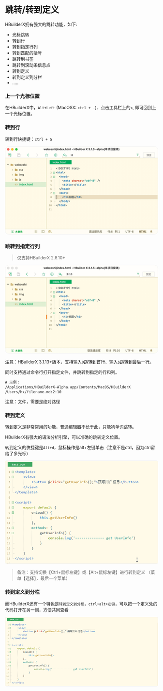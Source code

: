 # 跳转/转到定义

<!--
keyword:goto,go-to,转到定义,跳转
-->

HBuilderX拥有强大的跳转功能，如下:

- 光标跳转
- 转到行
- 转到指定行列
- 转到匹配的括号
- 跳转到书签
- 跳转到滚动条信息点
- 转到定义
- 转到定义到分栏
- .....

### 上一个光标位置

在HBuilderX中，`Alt+Left` (MacOSX: `ctrl + -`)、点击工具栏上的`<`, 即可回到上一个光标位置。

### 转到行

转到行快捷键：`ctrl + G`

<img src="/static/snapshots/tutorial/goto_line.jpg" style="zoom: 50%;border:1px solid #eee;border-radius: 25px;" />

### 跳转到指定行列

> 仅支持HBuilderX 2.8.10+


<img src="/static/snapshots/tutorial/goto_lc.jpg" style="zoom: 50%;border:1px solid #eee;border-radius: 25px;" />

注意：HBuilderX 3.1.13+版本，支持输入`0`跳转到首行、输入`$`跳转到最后一行。

同时支持通过命令行打开指定文件，并跳转到指定的行和列。

```
# 示例：
/Applications/HBuilderX-Alpha.app/Contents/MacOS/HBuilderX /Users/hx/filename.md:2:10
```

注意：文件，需要是绝对路径

### 转到定义

转到定义是非常常用的功能，普通编辑器不长于此，只能猜单词跳转。

HBuilderX有强大的语法分析引擎，可以准确的跳转定义位置。

转到定义的快捷键是`Alt+d`，鼠标操作是alt+左键单击（注意不是ctrl，因为ctrl留给了多光标）

<img src="/static/snapshots/started_tutorial/3b6a921a9021ffa5ed54e7633afb7fd0.gif" style="zoom: 90%;border:1px solid #eee;border-radius: 5px;" />

> 备注：支持切换【Ctrl+鼠标左键】或【Alt+鼠标左键】进行转到定义 （菜单【选择】，最后一个菜单）

### 转到定义到分栏

而HBuilderX还有一个特色是`转到定义到分栏`，`ctrl+alt+左键`，可以把一个定义处的代码打开在另一侧，方便共同查看

<img src="/static/snapshots/started_tutorial/c75ed6bdd5b6c5a9b8c827b2ee1262a9.gif" style="zoom: 90%;border:1px solid #eee;border-radius: 5px;" />



